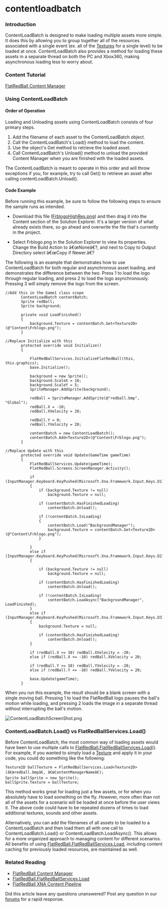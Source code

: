 # contentloadbatch

### Introduction

ContentLoadBatch is designed to make loading multiple assets more simple. It does this by allowing you to group together all of the resources associated with a single event (ex. all of the [Textures](../../../../frb/docs/index.php) for a single level) to be loaded at once. ContentLoadBatch also provides a method for loading these assets in a separate thread on both the PC and Xbox360, making asynchronous loading less to worry about.

### Content Tutorial

[FlatRedBall Content Manager](../../../../frb/docs/index.php)

### Using ContentLoadBatch

#### Order of Operation

Loading and Unloading assets using ContentLoadBatch consists of four primary steps.

1. Add the filename of each asset to the ContentLoadBatch object.
2. Call the ContentLoadBatch's Load() method to load the content.
3. Use the object's Get method to retrieve the loaded asset.
4. Call ContentLoadBatch's Unload() method to unload the provided Content Manager when you are finished with the loaded assets.

The ContentLoadBatch is meant to operate in this order and will throw exceptions if you, for example, try to call Get() to retrieve an asset after calling contentLoadBatch.Unload().

#### Code Example

Before running this example, be sure to follow the following steps to ensure the sample runs as intended.

* Download this file ([FrblogoHighRes.png](../../../../frb/docs/images/9/97/FrblogoHighRes.png)) and then drag it into the Content section of the Solution Explorer. It's a larger version of what already exists there, so go ahead and overwrite the file that's currently in the project.

&#x20;

* Select Frblogo.png in the Solution Explorer to view its properties. Change the Build Action to â€œNoneâ€?, and next to Copy to Output Directory select â€œCopy if Newer.â€?

The following is an example that demonstrates how to use ContentLoadBatch for both regular and asynchronous asset loading, and demonstrates the difference between the two. Press 1 to load the logo through regular loading, and press 2 to load the logo asynchronously. Pressing 3 will simply remove the logo from the screen.

```
//Add this in the Game1 class scope
       ContentLoadBatch contentBatch;
       Sprite redBall;
       Sprite background;

       private void LoadFinished()
       {
           background.Texture = contentBatch.Get<Texture2D>(@"Content\Frblogo.png");
       }

//Replace Initialize with this
       protected override void Initialize()
       {

           FlatRedBallServices.InitializeFlatRedBall(this, this.graphics);
           base.Initialize();

           background = new Sprite();
           background.ScaleX = 10;
           background.ScaleY = 5;
           SpriteManager.AddSprite(background);

           redBall = SpriteManager.AddSprite(@"redball.bmp", "Global");
           redBall.X = -10;
           redBall.XVelocity = 20;

           redBall.Y = 0;
           redBall.YVelocity = 20;

           contentBatch = new ContentLoadBatch();
           contentBatch.Add<Texture2D>(@"Content\Frblogo.png");
       }

//Replace Update with this
       protected override void Update(GameTime gameTime)
       {
           FlatRedBallServices.Update(gameTime);
           FlatRedBall.Screens.ScreenManager.Activity();

           if (InputManager.Keyboard.KeyPushed(Microsoft.Xna.Framework.Input.Keys.D1))
           {
               if (background.Texture != null)
                   background.Texture = null;

               if (contentBatch.HasFinishedLoading)
                   contentBatch.Unload();

               if (!contentBatch.IsLoading)
               {
                   contentBatch.Load("BackgroundManager");
                   background.Texture = contentBatch.Get<Texture2D>(@"Content\Frblogo.png");
               }

           }
           else if (InputManager.Keyboard.KeyPushed(Microsoft.Xna.Framework.Input.Keys.D2))
           {

               if (background.Texture != null)
                   background.Texture = null;

               if (contentBatch.HasFinishedLoading)
                   contentBatch.Unload();

               if (!contentBatch.IsLoading)
                   contentBatch.LoadAsync("BackgroundManager", LoadFinished);
           }
           else if (InputManager.Keyboard.KeyPushed(Microsoft.Xna.Framework.Input.Keys.D3))
           {
               background.Texture = null;

               if (contentBatch.HasFinishedLoading)
                   contentBatch.Unload();
           }

           if (redBall.X >= 10) redBall.XVelocity = -20;
           else if (redBall.X <= -10) redBall.XVelocity = 20;

           if (redBall.Y >= 10) redBall.YVelocity = -20;
           else if (redBall.Y <= -10) redBall.YVelocity = 20;

           base.Update(gameTime);
       }
```

When you run this example, the result should be a blank screen with a single moving ball. Pressing 1 to load the FlatRedBall logo pauses the ball's motion while loading, and pressing 2 loads the image in a separate thread without interrupting the ball's motion.

![ContentLoadBatchScreenShot.png](../../../../media/migrated\_media-ContentLoadBatchScreenShot.png)

### ContentLoadBatch.Load() vs FlatRedBallServices.Load()

Before ContentLoadBatch, the most common way of loading assets would have been to use multiple calls to [FlatRedBall.FlatRedBallServices.Load](../../../../frb/docs/index.php)(). For example, if you wanted to simply load a [Texture](../../../../frb/docs/index.php) and apply it in your code, you could do something like the following:

```
Texture2D ballTexture = FlatRedBallServices.Load<Texture2D>(â€œredball.bmpâ€, â€œContentManagerNameâ€);
Sprite ballSprite = new Sprite();
ballSprite.Texture = ballTexture;
```

This method works great for loading just a few assets, or for when you absolutely have to load something on the fly. However, more often than not all of the assets for a scenario will be loaded at once before the user views it. The above code could have to be repeated dozens of times to load additional textures, sounds and other assets.

Alternatively, you can add the filenames of all assets to be loaded to a ContentLoadBatch and then load them all with one call to ContentLoadBatch.Load() or ContentLoadBatch.LoadAsync(). This allows for a more organized approach to managing content for different scenarios. All benefits of using [FlatRedBall.FlatRedBallServices.Load](../../../../frb/docs/index.php), including content caching for previously loaded resources, are maintained as well.

### Related Reading

* [FlatRedBall Content Manager](../../../../frb/docs/index.php)
* [FlatRedBall.FlatRedBallServices.Load](../../../../frb/docs/index.php)
* [FlatRedBall XNA Content Pipeline](../../../../frb/docs/index.php)

Did this article leave any questions unanswered? Post any question in our [forums](../../../../frb/forum.md) for a rapid response.

